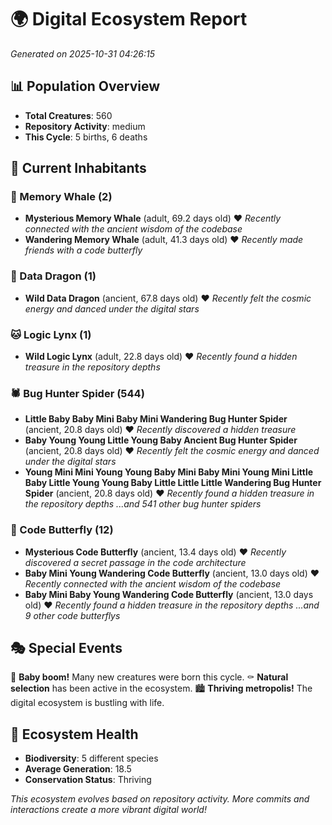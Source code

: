 # 🌍 Digital Ecosystem Report
*Generated on 2025-10-31 04:26:15*

## 📊 Population Overview
- **Total Creatures**: 560
- **Repository Activity**: medium
- **This Cycle**: 5 births, 6 deaths

## 👥 Current Inhabitants

### 🐋 Memory Whale (2)
- **Mysterious Memory Whale** (adult, 69.2 days old) ❤️
  *Recently connected with the ancient wisdom of the codebase*
- **Wandering Memory Whale** (adult, 41.3 days old) ❤️
  *Recently made friends with a code butterfly*

### 🐉 Data Dragon (1)
- **Wild Data Dragon** (ancient, 67.8 days old) ❤️
  *Recently felt the cosmic energy and danced under the digital stars*

### 🐱 Logic Lynx (1)
- **Wild Logic Lynx** (adult, 22.8 days old) ❤️
  *Recently found a hidden treasure in the repository depths*

### 🕷️ Bug Hunter Spider (544)
- **Little Baby Baby Mini Baby Mini Wandering Bug Hunter Spider** (ancient, 20.8 days old) ❤️
  *Recently discovered a hidden treasure*
- **Baby Young Young Little Young Baby Ancient Bug Hunter Spider** (ancient, 20.8 days old) ❤️
  *Recently felt the cosmic energy and danced under the digital stars*
- **Young Mini Mini Young Young Baby Mini Baby Mini Young Mini Little Baby Little Young Young Baby Little Little Little Wandering Bug Hunter Spider** (ancient, 20.8 days old) ❤️
  *Recently found a hidden treasure in the repository depths*
  *...and 541 other bug hunter spiders*

### 🦋 Code Butterfly (12)
- **Mysterious Code Butterfly** (ancient, 13.4 days old) ❤️
  *Recently discovered a secret passage in the code architecture*
- **Baby Mini Young Wandering Code Butterfly** (ancient, 13.0 days old) ❤️
  *Recently connected with the ancient wisdom of the codebase*
- **Baby Mini Baby Young Wandering Code Butterfly** (ancient, 13.0 days old) ❤️
  *Recently found a hidden treasure in the repository depths*
  *...and 9 other code butterflys*

## 🎭 Special Events

🎉 **Baby boom!** Many new creatures were born this cycle.
⚰️ **Natural selection** has been active in the ecosystem.
🏙️ **Thriving metropolis!** The digital ecosystem is bustling with life.

## 🔬 Ecosystem Health
- **Biodiversity**: 5 different species
- **Average Generation**: 18.5
- **Conservation Status**: Thriving

*This ecosystem evolves based on repository activity. More commits and interactions create a more vibrant digital world!*
